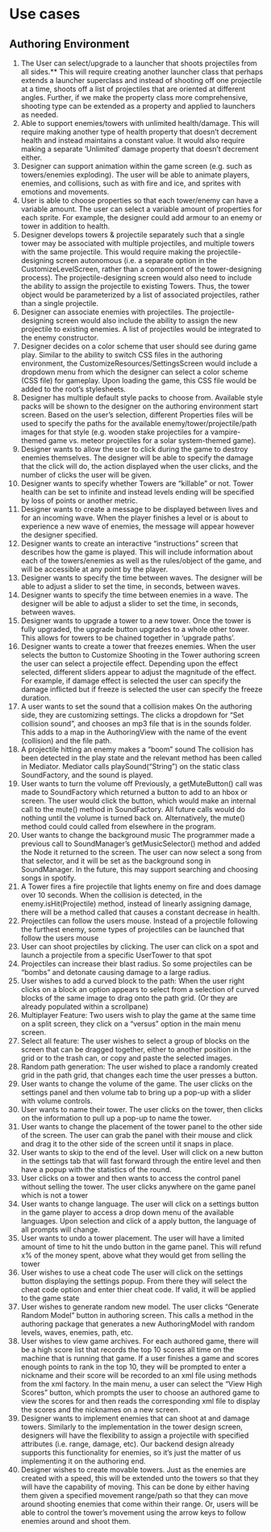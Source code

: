 # Use cases
## Authoring Environment
1. The User can select/upgrade to a launcher that shoots projectiles from all sides.** This will require creating another launcher class that perhaps extends a launcher superclass and instead of shooting off one projectile at a time, shoots off a list of projectiles that are oriented at different angles. Further, if we make the property class more comprehensive, shooting type can be extended as a property and applied to launchers as needed.
2. Able to support enemies/towers with unlimited health/damage. This will require making another type of health property that doesn’t decrement health and instead maintains a constant value. It would also require making a separate ‘Unlimited’ damage property that doesn’t decrement either. 
3. Designer can support animation within the game screen (e.g. such as towers/enemies exploding). The user will be able to animate players, enemies, and collisions, such as with fire and ice, and sprites with emotions and movements. 
4.  User is able to choose properties so that each tower/enemy can have a variable amount. The user can select a variable amount of properties for each sprite. For example, the designer could add armour to an enemy or tower in addition to health.  
5. Designer develops towers & projectile separately such that a single tower may be associated with multiple projectiles, and multiple towers with the same projectile. This would require making the projectile-designing screen autonomous (i.e. a separate option in the CustomizeLevelScreen, rather than a component of the tower-designing process). The projectile-designing screen would also need to include the ability to assign the projectile to existing Towers. Thus, the tower object would be parameterized by a list of associated projectiles, rather than a single projectile. 
6. Designer can associate enemies with projectiles. The projectile-designing screen would also include the ability to assign the new projectile to existing enemies. A list of projectiles would be integrated to the enemy constructor. 
7. Designer decides on a color scheme that user should see during game play. Similar to the ability to switch CSS files in the authoring environment, the CustomizeResources/SettingsScreen would include a dropdown menu from which the designer can select a color scheme (CSS file) for gameplay. Upon loading the game, this CSS file would be added to the root’s stylesheets. 
8. Designer has multiple default style packs to choose from. Available style packs will be shown to the designer on the authoring environment start screen. Based on the user’s selection, different Properties files will be used to specify the paths for the available enemy/tower/projectile/path images for that style (e.g. wooden stake projectiles for a vampire-themed game vs. meteor projectiles for a solar system-themed game). 
9. Designer wants to allow the user to click during the game to destroy enemies themselves. The designer will be able to specify the damage that the click will do, the action displayed when the user clicks, and the number of clicks the user will be given.
10. Designer wants to specify whether Towers are “killable” or not. Tower health can be set to infinite and instead levels ending will be specified by loss of points or another metric.
11. Designer wants to create a message to be displayed between lives and for an incoming wave. When the player finishes a level or is about to experience a new wave of enemies, the message will appear however the designer specified.
12. Designer wants to create an interactive “instructions” screen that describes how the game is played. This will include information about each of the towers/enemies as well as the rules/object of the game, and will be accessible at any point by the player.
13. Designer wants to specify the time between waves. The designer will be able to adjust a slider to set the time, in seconds, between waves.
14. Designer wants to specify the time between enemies in a wave. The designer will be able to adjust a slider to set the time, in seconds, between waves. 
15. Designer wants to upgrade a tower to a new tower. Once the tower is fully upgraded, the upgrade button upgrades to a whole other tower. This allows for towers to be chained together in ‘upgrade paths’. 
16. Designer wants to create a tower that freezes enemies. When the user selects the button to Customize Shooting in the Tower authoring screen the user can select a projectile effect. Depending upon the effect selected, different sliders appear to adjust the magnitude of the effect. For example, if damage effect is selected the user can specify the damage inflicted but if freeze is selected the user can specify the freeze duration.  
17. A user wants to set the sound that a collision makes On the authoring side, they are customizing settings.  The clicks a dropdown for “Set collision sound”, and chooses an mp3 file that is in the sounds folder.  This adds to a map in the AuthoringView with the name of the event (collision) and the file path.
18. A projectile hitting an enemy makes a “boom” sound The collision has been detected in the play state and the relevant method has been called in Mediator. Mediator calls playSound(“String”) on the static class SoundFactory, and the sound is played.
19. User wants to turn the volume off Previously, a getMuteButton() call was made to SoundFactory which returned a button to add to an hbox or screen. The user would click the button, which would make an internal call to the mute() method in SoundFactory.  All future calls would do nothing until the volume is turned back on.  Alternatively, the mute() method could could called from elsewhere in the program.
20. User wants to change the background music The programmer made a previous call to SoundManager’s getMusicSelector() method and added the Node it returned to the screen.  The user can now select a song from that selector, and it will be set as the background song in SoundManager.  In the future, this may support searching and choosing songs in spotify.
21. A Tower fires a fire projectile that lights enemy on fire and does damage over 10 seconds. When the collision is detected, in the enemy.isHit(Projectile) method, instead of linearly assigning damage, there will be a method called that causes a constant decrease in health.
22. Projectiles can follow the users mouse. Instead of a projectile following the furthest enemy, some types of projectiles can be launched that follow the users mouse
23. User can shoot projectiles by clicking. The user can click on a spot and launch a projectile from a specific UserTower to that spot
24. Projectiles can increase their blast radius. So some projectiles can be “bombs” and detonate causing damage to a large radius.
25. User wishes to add a curved block to the path: When the user right clicks on a block an option appears to select from a selection of curved blocks of the same image to drag onto the path grid. (Or they are already populated within a scrollpane)
26. Multiplayer Feature: Two users wish to play the game at the same time on a split screen, they click on a “versus” option in the main menu screen.
27. Select all feature: The user wishes to select a group of blocks on the screen that can be dragged together, either to another position in the grid or to the trash can, or copy and paste the selected images.
28. Random path generation: The user wished to place a randomly created grid in the path grid, that changes each time the user presses a button.
29. User wants to change the volume of the game. The user clicks on the settings panel and then volume tab to bring up a pop-up with a slider with volume controls.
30. User wants to name their tower. The user clicks on the tower, then clicks on the information to pull up a pop-up to name the tower.
31. User wants to change the placement of the tower panel to the other side of the screen. The user can grab the panel with their mouse and click and drag it to the other side of the screen until it snaps in place.
32. User wants to skip to the end of the level. User will click on a new button in the settings tab that will fast forward through the entire level and then have a popup with the statistics of the round.
33. User clicks on a tower and then wants to access the control panel without selling the tower. The user clicks anywhere on the game panel which is not a tower
34. User wants to change language. The user will click on a settings button in the game player to access a drop down menu of the available languages. Upon selection and click of a apply button, the language of all prompts will change.
35. User wants to undo a tower placement. The user will have a limited amount of time to hit the undo button in the game panel. This will refund x% of the money spent, above what they would get from selling the tower
36. User wishes to use a cheat code The user will click on the settings button displaying the settings popup. From there they will select the cheat code option and enter thier cheat code. If valid, it will be applied to the game state
37. User wishes to generate random new model. The user clicks “Generate Random Model” button in authoring screen. This calls a method in the authoring package that generates a new AuthoringModel with random levels, waves, enemies, path, etc. 
38. User wishes to view game archives. For each authored game, there will be a high score list that records the top 10 scores all time on the machine that is running that game. If a user finishes a game and scores enough points to rank in the top 10, they will be prompted to enter a nickname and their score will be recorded to an xml file using methods from the xml factory. In the main menu, a user can select the “View High Scores” button, which prompts the user to choose an authored game to view the scores for and then reads the corresponding xml file to display the scores and the nicknames on a new screen.
39. Designer wants to implement enemies that can shoot at and damage towers. Similarly to the implementation in the tower design screen, designers will have the flexibility to assign a projectile with specified attributes (i.e. range, damage, etc). Our backend design already supports this functionality for enemies, so it’s just the matter of us implementing it on the authoring end.
40. Designer wishes to create movable towers. Just as the enemies are created with a speed, this will be extended unto the towers so that they will have the capability of moving. This can be done by either having them given a specified movement range/path so that they can move around shooting enemies that come within their range. Or, users will be able to control the tower’s movement using the arrow keys to follow enemies around and shoot them.

